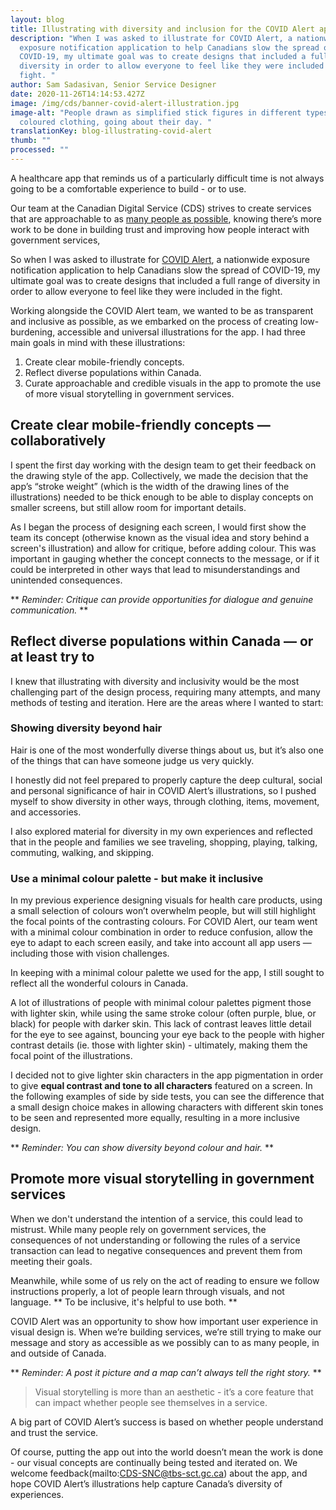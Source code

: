 ```yaml
---
layout: blog
title: Illustrating with diversity and inclusion for the COVID Alert app
description: "When I was asked to illustrate for COVID Alert, a nationwide
  exposure notification application to help Canadians slow the spread of
  COVID-19, my ultimate goal was to create designs that included a full range of
  diversity in order to allow everyone to feel like they were included in the
  fight. "
author: Sam Sadasivan, Senior Service Designer
date: 2020-11-26T14:14:53.427Z
image: /img/cds/banner-covid-alert-illustration.jpg
image-alt: "People drawn as simplified stick figures in different types and
  coloured clothing, going about their day. "
translationKey: blog-illustrating-covid-alert
thumb: ""
processed: ""
---
```

A healthcare app that reminds us of a particularly difficult time is not always going to be a comfortable experience to build - or to use. 

Our team at the Canadian Digital Service (CDS) strives to create services that are approachable to as [many people as possible](https://digital.canada.ca/2020/10/02/building-an-effective-exposure-notification-service-like-covid-alert/), knowing there’s more work to be done in building trust and improving how people interact with government services, 

So when I was asked to illustrate for [COVID Alert](https://www.canada.ca/en/public-health/services/diseases/coronavirus-disease-covid-19/covid-alert.html), a nationwide exposure notification application to help Canadians slow the spread of COVID-19, my ultimate goal was to create designs that included a full range of diversity in order to allow everyone to feel like they were included in the fight.  

Working alongside the COVID Alert team, we wanted to be as transparent and inclusive as possible, as we embarked on the process of creating low-burdening, accessible and universal illustrations for the app. I had three main goals in mind with these illustrations: 

1. Create clear mobile-friendly concepts. 
2. Reflect diverse populations within Canada.
3. Curate approachable and credible visuals in the app to promote the use of more visual storytelling in government services. 

## Create clear mobile-friendly concepts — collaboratively

I spent the first day working with the design team to get their feedback on the drawing style of the app. Collectively, we made the decision that the app’s “stroke weight” (which is the width of the drawing lines of the illustrations) needed to be thick enough to be able to display concepts on smaller screens, but still allow room for important details. 

As I began the process of designing each screen, I would first show the team its concept (otherwise known as the visual idea and story behind a screen's illustration) and allow for critique, before adding colour. This was important in gauging whether the concept connects to the message, or if it could be interpreted in other ways that lead to misunderstandings and unintended consequences.

** *Reminder: Critique can provide opportunities for dialogue and genuine communication.* **

## Reflect diverse populations within Canada — or at least try to

I knew that illustrating with diversity and inclusivity would be the most challenging part of the design process, requiring many attempts, and many methods of testing and iteration. Here are the areas where I wanted to start: 

### Showing diversity beyond hair

Hair is one of the most wonderfully diverse things about us, but it’s also one of the things that can have someone judge us very quickly. 

I honestly did not feel prepared to properly capture the deep cultural, social and personal significance of hair in COVID Alert’s illustrations, so I pushed myself to show diversity in other ways, through clothing, items, movement, and accessories. 

I also explored material for diversity in my own experiences and reflected that in the people and families we see traveling, shopping, playing, talking, commuting, walking, and skipping.

### Use a minimal colour palette - but make it inclusive

In my previous experience designing visuals for health care products, using a small selection of colours won’t overwhelm people, but will still highlight the focal points of the contrasting colours. For COVID Alert, our team went with a minimal colour combination in order to reduce confusion, allow the eye to adapt to each screen easily, and take into account all app users — including those with vision challenges.  

In keeping with a minimal colour palette we used for the app, I still sought to reflect all the wonderful colours in Canada. 

A lot of illustrations of people with minimal colour palettes pigment those with lighter skin, while using the same stroke colour (often purple, blue, or black) for people with darker skin. This lack of contrast leaves little detail for the eye to see against, bouncing your eye back to the people with higher contrast details (ie. those with lighter skin) - ultimately, making them the focal point of the illustrations. 

I decided not to give lighter skin characters in the app pigmentation in order to give **equal contrast and tone to all characters** featured on a screen. In the following examples of side by side tests, you can see the difference that a small design choice makes in allowing characters with different skin tones to be seen and represented more equally, resulting in a more inclusive design. 

** *Reminder: You can show diversity beyond colour and hair.* **

## Promote more visual storytelling in government services 

When we don't understand the intention of a service, this could lead to mistrust. While many people rely on government services, the consequences of not understanding or following the rules of a service transaction can lead to negative consequences and prevent them from meeting their goals. 

Meanwhile, while some of us rely on the act of reading to ensure we follow instructions properly, a lot of people learn through visuals, and not language. ** To be inclusive, it's helpful to use both. **

COVID Alert was an opportunity to show how important user experience in visual design is. When we’re building services, we’re still trying to make our message and story as accessible as we possibly can to as many people, in and outside of Canada.

** *Reminder: A post it picture and a map can’t always tell the right story.* **

> Visual storytelling is more than an aesthetic - it’s a core feature that can impact whether people see themselves in a service. 

A big part of COVID Alert’s success is based on whether people understand and trust the service.

Of course, putting the app out into the world doesn’t mean the work is done - our visual concepts are continually being tested and iterated on. We welcome feedback(mailto:CDS-SNC@tbs-sct.gc.ca) about the app, and hope COVID Alert’s illustrations help capture Canada’s diversity of experiences.





